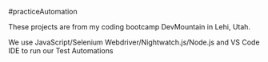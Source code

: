 #practiceAutomation

These projects are from my coding bootcamp DevMountain in Lehi, Utah.

We use JavaScript/Selenium Webdriver/Nightwatch.js/Node.js and VS Code IDE to run our Test Automations


